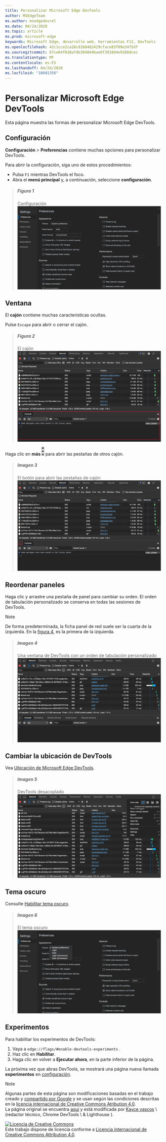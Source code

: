 ```yaml
---
title: Personalizar Microsoft Edge DevTools
author: MSEdgeTeam
ms.author: msedgedevrel
ms.date: 04/24/2020
ms.topic: article
ms.prod: microsoft-edge
keywords: Microsoft Edge, desarrollo web, herramientas F12, DevTools
ms.openlocfilehash: 42c1cce2ca26c81b0482429cface83f09e34f5df
ms.sourcegitcommit: 67ce64f810afdb304844bae0f3918d4e9108dcec
ms.translationtype: MT
ms.contentlocale: es-ES
ms.lasthandoff: 04/24/2020
ms.locfileid: "10601356"
---
```

<!-- Copyright Kayce Basques 

   Licensed under the Apache License, Version 2.0 (the "License");
   you may not use this file except in compliance with the License.
   You may obtain a copy of the License at

       https://www.apache.org/licenses/LICENSE-2.0

   Unless required by applicable law or agreed to in writing, software
   distributed under the License is distributed on an "AS IS" BASIS,
   WITHOUT WARRANTIES OR CONDITIONS OF ANY KIND, either express or implied.
   See the License for the specific language governing permissions and
   limitations under the License.  -->





# Personalizar Microsoft Edge DevTools   

  

Esta página muestra las formas de personalizar Microsoft Edge DevTools.  

## Configuración   

**Configuración**  >  **Preferencias** contiene muchas opciones para personalizar DevTools.  

Para abrir la configuración, siga uno de estos procedimientos:  

*   Pulsa `F1` mientras DevTools el foco.  
*   Abra el **menú principal** y, a continuación, seleccione **configuración**.  

> ##### Figura 1  
> Configuración  
> ![Configuración][ImageSettings]  

## Ventana   

El **cajón** contiene muchas características ocultas.  

Pulse `Escape` para abrir o cerrar el cajón.  

> ##### Figura 2  
> El cajón  
> ![El cajón][ImageDrawerExample]  

Haga clic en **más** ![ ][ImageMoreIcon] para abrir las pestañas de otros cajón.  

> ##### Imagen 3  
> El botón para abrir las pestañas de cajón  
> ![El botón para abrir las pestañas de cajón][ImageMoreDrawerTabs]  

## Reordenar paneles   

Haga clic y arrastre una pestaña de panel para cambiar su orden.  El orden de tabulación personalizado se conserva en todas las sesiones de DevTools.  

> [!NOTE]
> De forma predeterminada, la ficha panel de red suele ser la cuarta de la izquierda.  En la [figura 4](#figure-4), es la primera de la izquierda.  

> ##### Imagen 4  
> Una ventana de DevTools con un orden de tabulación personalizado    
> ![Una ventana de DevTools con un orden de tabulación de panel personalizado][ImageCustomTabOrdering]  

## Cambiar la ubicación de DevTools   

Vea [Ubicación de Microsoft Edge DevTools][DevToolsPlacement].  

> ##### Imagen 5  
> DevTools desacoplado  
> ![DevTools desacoplado][ImageUndock]  

## Tema oscuro   

Consulte [Habilitar tema oscuro][DarkTheme].  

> ##### Imagen 6  
> El tema oscuro  
> ![El tema oscuro][ImageDarkTheme]  

## Experimentos   

Para habilitar los experimentos de DevTools:  

1.  Vaya a `edge://flags/#enable-devtools-experiments` .  
1.  Haz clic en **Habilitar**.  
1.  Haga clic en volver a **Ejecutar ahora**, en la parte inferior de la página.  

La próxima vez que abras DevTools, se mostrará una página nueva llamada **experimentos** en [configuración](#settings).  

   

  

<!-- image links -->  

[ImageMoreIcon]: /microsoft-edge/devtools-guide-chromium/media/more-icon.msft.png  

[ImageSettings]: /microsoft-edge/devtools-guide-chromium/media/customize-settings-preferences.msft.png "Ilustración 1: configuración"  
[ImageDrawerExample]: /microsoft-edge/devtools-guide-chromium/media/customize-drawer-open.msft.png "Ilustración 2: el cajón"  
[ImageMoreDrawerTabs]: /microsoft-edge/devtools-guide-chromium/media/customize-drawer-open-more-tools.msft.png "Ilustración 3: el botón para abrir las pestañas de un cajón"  
[ImageCustomTabOrdering]: /microsoft-edge/devtools-guide-chromium/media/customize-network-first-position.msft.png "Ilustración 4: una ventana de DevTools con un orden de tabulación de panel personalizado"  
[ImageUndock]: /microsoft-edge/devtools-guide-chromium/media/customize-dev-tools-dock-side.msft.png "Ilustración 5: DevTools desacoplado"  
[ImageDarkTheme]: /microsoft-edge/devtools-guide-chromium/media/customize-settings-appearance-theme.msft.png "Ilustración 6: el tema oscuro"  

<!-- links -->  

[DevToolsPlacement]: /microsoft-edge/devtools-guide-chromium/customize/placement "Cambiar la ubicación de DevTools de Microsoft Edge (desacoplar, acoplar a la parte inferior, acoplar a la izquierda)"  
[DarkTheme]: /microsoft-edge/devtools-guide-chromium/customize/dark-theme "Habilitar tema oscuro en Microsoft Edge DevTools"  

> [!NOTE]
> Algunas partes de esta página son modificaciones basadas en el trabajo creado y [compartido por Google][GoogleSitePolicies] y se usan según las condiciones descritas en la [licencia internacional de Creative Commons Atribution 4,0][CCA4IL].  
> La página original se encuentra [aquí](https://developers.google.com/web/tools/chrome-devtools/customize/index) y está modificada por [Kayce vascos][KayceBasques] \ (redactor técnico, Chrome DevTools \ & Lighthouse \).  

[![Licencia de Creative Commons][CCby4Image]][CCA4IL]  
Este trabajo dispone de licencia conforme a [Licencia internacional de Creative Commons Attribution 4.0][CCA4IL].  

[CCA4IL]: https://creativecommons.org/licenses/by/4.0  
[CCby4Image]: https://i.creativecommons.org/l/by/4.0/88x31.png  
[GoogleSitePolicies]: https://developers.google.com/terms/site-policies  
[KayceBasques]: https://developers.google.com/web/resources/contributors/kaycebasques  
